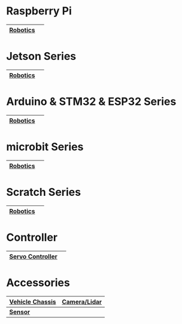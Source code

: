 #  Raspberry Pi

| [Robotics](raspberrypi/index.html) | |
|------------------------------------|-|

#  Jetson Series

| **[Robotics](jetson/index.html)** | |
|-----------------------------------|-|

#  Arduino & STM32 & ESP32 Series

| **[Robotics](arduino/index.html)** |  |
|------------------------------------|--|

#  microbit  Series

| **[Robotics](microbit/index.html)** |  |
|-------------------------------------|--|

#  Scratch Series

| **[Robotics](scratch/index.html)** |  |
|------------------------------------|--|

# Controller

| **[Servo Controller](controller/index.html#servo-controller)** | |
|----------------------------------------------------------------|-|

#  Accessories

| **[Vehicle Chassis](accessories/index.html#vehicle-chassis)** | **[Camera/Lidar](accessories/index.html#camera_lidar)** |
|---------------------------------------------------------------|--|
| **[Sensor](accessories/index.html#sensor)** ||